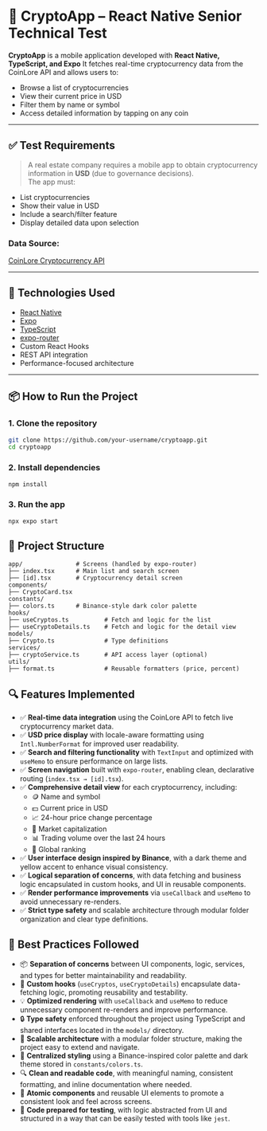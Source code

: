 # 📱 CryptoApp – React Native Senior Technical Test

**CryptoApp** is a mobile application developed with **React Native, TypeScript, and Expo**
It fetches real-time cryptocurrency data from the CoinLore API and allows users to:

- Browse a list of cryptocurrencies
- View their current price in USD
- Filter them by name or symbol
- Access detailed information by tapping on any coin

---

## ✅ Test Requirements

> A real estate company requires a mobile app to obtain cryptocurrency information in **USD** (due to governance decisions).  
> The app must:

- List cryptocurrencies
- Show their value in USD
- Include a search/filter feature
- Display detailed data upon selection

### Data Source:

[CoinLore Cryptocurrency API](https://www.coinlore.com/cryptocurrency-data-api)

---

## 🚀 Technologies Used

- [React Native](https://reactnative.dev/)
- [Expo](https://expo.dev/)
- [TypeScript](https://www.typescriptlang.org/)
- [expo-router](https://expo.github.io/router/)
- Custom React Hooks
- REST API integration
- Performance-focused architecture

---

## 📦 How to Run the Project

### 1. Clone the repository

```bash
git clone https://github.com/your-username/cryptoapp.git
cd cryptoapp
```

### 2. Install dependencies

```bash
npm install
```

### 3. Run the app

```bash
npx expo start
```

## 🧠 Project Structure

```
app/               # Screens (handled by expo-router)
├── index.tsx      # Main list and search screen
├── [id].tsx       # Cryptocurrency detail screen
components/
├── CryptoCard.tsx
constants/
├── colors.ts      # Binance-style dark color palette
hooks/
├── useCryptos.ts          # Fetch and logic for the list
├── useCryptoDetails.ts    # Fetch and logic for the detail view
models/
├── Crypto.ts              # Type definitions
services/
├── cryptoService.ts       # API access layer (optional)
utils/
├── format.ts              # Reusable formatters (price, percent)
```

## 🔍 Features Implemented

- ✅ **Real-time data integration** using the CoinLore API to fetch live cryptocurrency market data.
- ✅ **USD price display** with locale-aware formatting using `Intl.NumberFormat` for improved user readability.
- ✅ **Search and filtering functionality** with `TextInput` and optimized with `useMemo` to ensure performance on large lists.
- ✅ **Screen navigation** built with `expo-router`, enabling clean, declarative routing (`index.tsx → [id].tsx`).
- ✅ **Comprehensive detail view** for each cryptocurrency, including:
  - 🪙 Name and symbol
  - 💵 Current price in USD
  - 📈 24-hour price change percentage
  - 🏦 Market capitalization
  - 📊 Trading volume over the last 24 hours
  - 🏅 Global ranking
- ✅ **User interface design inspired by Binance**, with a dark theme and yellow accent to enhance visual consistency.
- ✅ **Logical separation of concerns**, with data fetching and business logic encapsulated in custom hooks, and UI in reusable components.
- ✅ **Render performance improvements** via `useCallback` and `useMemo` to avoid unnecessary re-renders.
- ✅ **Strict type safety** and scalable architecture through modular folder organization and clear type definitions.

## 📐 Best Practices Followed

- 📦 **Separation of concerns** between UI components, logic, services, and types for better maintainability and readability.
- 🧠 **Custom hooks** (`useCryptos`, `useCryptoDetails`) encapsulate data-fetching logic, promoting reusability and testability.
- 💡 **Optimized rendering** with `useCallback` and `useMemo` to reduce unnecessary component re-renders and improve performance.
- 🔒 **Type safety** enforced throughout the project using TypeScript and shared interfaces located in the `models/` directory.
- 🧱 **Scalable architecture** with a modular folder structure, making the project easy to extend and navigate.
- 🎨 **Centralized styling** using a Binance-inspired color palette and dark theme stored in `constants/colors.ts`.
- 🔍 **Clean and readable code**, with meaningful naming, consistent formatting, and inline documentation where needed.
- 📁 **Atomic components** and reusable UI elements to promote a consistent look and feel across screens.
- 🧪 **Code prepared for testing**, with logic abstracted from UI and structured in a way that can be easily tested with tools like `jest`.

